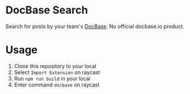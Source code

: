 # DocBase Search

Search for posts by your team's [DocBase](https://docbase.io/).
No official docbase.io product.

# Usage
1. Clone this repository to your local
2. Select `Import Extension` on raycast
3. Run `npm run build` in your local
4. Enter command `docbase` on raycast
